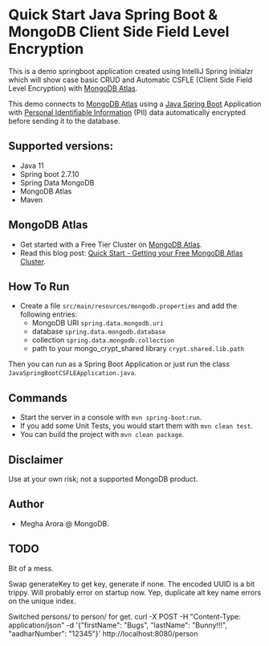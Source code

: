# Quick Start Java Spring Boot & MongoDB Client Side Field Level Encryption

This is a demo springboot application created using IntelliJ Spring Initialzr which will show case basic CRUD and Automatic CSFLE (Client Side Field Level Encryption) with [MongoDB Atlas](https://www.mongodb.com/atlas/database).

This demo connects to [MongoDB Atlas](https://www.mongodb.com/atlas/database) using a [Java Spring Boot](https://spring.io/projects/spring-boot) Application with [Personal Identifiable Information](https://en.wikipedia.org/wiki/Personal_data) (PII) data automatically encrypted before sending it to the database.

## Supported versions:

- Java 11
- Spring boot 2.7.10
- Spring Data MongoDB
- MongoDB Atlas
- Maven

## MongoDB Atlas

- Get started with a Free Tier Cluster on [MongoDB Atlas](https://www.mongodb.com/cloud/atlas).
- Read this blog post: [Quick Start - Getting your Free MongoDB Atlas Cluster](https://developer.mongodb.com/quickstart/free-atlas-cluster).

## How To Run

- Create a file `src/main/resources/mongodb.properties` and add the following entries:
    - MongoDB URI `spring.data.mongodb.uri`
    - database `spring.data.mongodb.database`
    - collection `spring.data.mongodb.collection`
    - path to your mongo_crypt_shared library `crypt.shared.lib.path`

Then you can run as a Spring Boot Application or just run the class `JavaSpringBootCSFLEApplication.java`.

## Commands

- Start the server in a console with `mvn spring-boot:run`.
- If you add some Unit Tests, you would start them with `mvn clean test`.
- You can build the project with `mvn clean package`.

## Disclaimer
Use at your own risk; not a supported MongoDB product.

## Author
- Megha Arora @ MongoDB.

## TODO

Bit of a mess.

Swap generateKey to get key, generate if none.  The encoded UUID is a bit
trippy.  Will probably error on startup now.  Yep, duplicate alt key name errors
on the unique index.

Switched persons/ to person/ for get.
curl -X POST -H "Content-Type: application/json" -d '{"firstName": "Bugs", "lastName": "Bunny!!!", "aadharNumber": "12345"}' http://localhost:8080/person